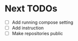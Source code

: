 # Next TODOs

- [ ] Add running compose setting
- [ ] Add instruction
- [ ] Make repositories public